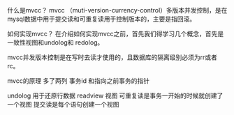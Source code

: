 什么是mvcc？
mvcc （muti-version-currency-control）多版本并发控制，是在mysql数据中用于提交读和可重复读用于控制版本的，主要是指回滚。

如何实现mvcc？
在介绍如何实现mvcc之前，首先我们得学习几个概念，首先是一致性视图和undolog和 redolog。

mvcc并发版本控制是在写时去读才使用的，且数据库的隔离级别必须为rr或者rc。

mvcc的原理
多了两列
事务id 和指向之前事务的指针

undolog
用于还原行数据
readview
视图
可重复读是事务一开始的时候就创建了一个视图
提交读是每个语句创建一个视图





